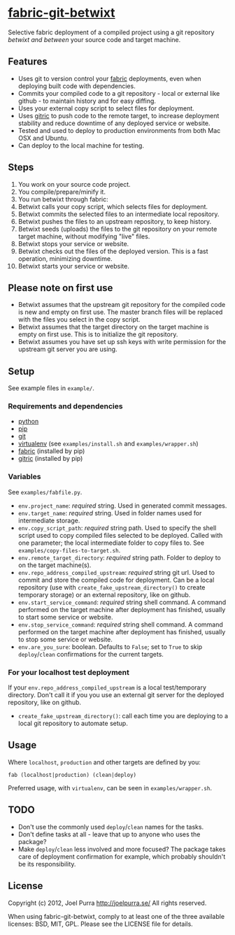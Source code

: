 # [fabric-git-betwixt](http://joelpurra.github.com/fabric-git-betwixt/)

Selective fabric deployment of a compiled project using a git repository *betwixt and between* your source code and target machine.



## Features

- Uses git to version control your [fabric](http://fabfile.org/) deployments, even when deploying built code with dependencies.
- Commits your compiled code to a git repository - local or external like github - to maintain history and for easy diffing.
- Uses your external copy script to select files for deployment.
- Uses [gitric](https://github.com/dbravender/gitric) to push code to the remote target, to increase deployment stability and reduce downtime of any deployed service or website.
- Tested and used to deploy to production environments from both Mac OSX and Ubuntu.
- Can deploy to the local machine for testing.



## Steps

1. You work on your source code project.
1. You compile/prepare/minify it.
1. You run betwixt through fabric:
 1. Betwixt calls your copy script, which selects files for deployment.
 1. Betwixt commits the selected files to an intermediate local repository.
 1. Betwixt pushes the files to an upstream repository, to keep history.
 1. Betwixt seeds (uploads) the files to the git repository on your remote target machine, without modifying "live" files.
 1. Betwixt stops your service or website.
 1. Betwixt checks out the files of the deployed version. This is a fast operation, minimizing downtime.
 1. Betwixt starts your service or website.



## Please note on first use

- Betwixt assumes that the upstream git repository for the compiled code is new and empty on first use. The master branch files will be replaced with the files you select in the copy script.
- Betwixt assumes that the target directory on the target machine is empty on first use. This is to initialize the git repository.
- Betwixt assumes you have set up ssh keys with write permission for the upstream git server you are using.



## Setup

See example files in `example/`.


### Requirements and dependencies

- [python](http://www.python.org/)
- [pip](http://www.pip-installer.org/)
- [git](http://git-scm.com/)
- [virtualenv](http://www.virtualenv.org/) (see `examples/install.sh` and `examples/wrapper.sh`)
- [fabric](http://fabfile.org/) (installed by pip)
- [gitric](https://github.com/dbravender/gitric) (installed by pip)


### Variables

See `examples/fabfile.py`.

- `env.project_name`: *required* string. Used in generated commit messages.
- `env.target_name`: *required* string. Used in folder names used for intermediate storage.
- `env.copy_script_path`: *required* string path. Used to specify the shell script used to copy compiled files selected to be deployed. Called with one parameter; the local intermediate folder to copy files to. See `examples/copy-files-to-target.sh`.
- `env.remote_target_directory`: *required* string path. Folder to deploy to on the target machine(s).
- `env.repo_address_compiled_upstream`: *required* string git url. Used to commit and store the compiled code for deployment. Can be a local repository (use with `create_fake_upstream_directory()` to create temporary storage) or an external repository, like on github.
- `env.start_service_command`: *required* string shell command. A command performed on the target machine after deployment has finished, usually to start some service or website.
- `env.stop_service_command`: *required* string shell command. A command performed on the target machine after deployment has finished, usually to stop some service or website.
- `env.are_you_sure`: boolean. Defaults to `False`; set to `True` to skip `deploy`/`clean` confirmations for the current targets.


### For your localhost test deployment

If your `env.repo_address_compiled_upstream` is a local test/temporary directory. Don't call it if you you use an external git server for the deployed repository, like on github.

- `create_fake_upstream_directory()`: call each time you are deploying to a local git repository to automate setup.



## Usage

Where `localhost`, `production` and other targets are defined by you:

	fab (localhost|production) (clean|deploy)

Preferred usage, with `virtualenv`, can be seen in `examples/wrapper.sh`.



## TODO

- Don't use the commonly used `deploy`/`clean` names for the tasks.
- Don't define tasks at all - leave that up to anyone who uses the package?
- Make `deploy`/`clean` less involved and more focused? The package takes care of deployment confirmation for example, which probably shouldn't be its responsibility.



## License
Copyright (c) 2012, Joel Purra <http://joelpurra.se/>
All rights reserved.

When using fabric-git-betwixt, comply to at least one of the three available licenses: BSD, MIT, GPL.
Please see the LICENSE file for details.


